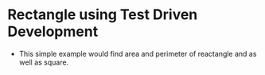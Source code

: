 # Rectangle using Test Driven Development
* This simple example would find area and perimeter of reactangle and as well as square.
